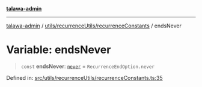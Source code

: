 [**talawa-admin**](../../../../README.md)

***

[talawa-admin](../../../../README.md) / [utils/recurrenceUtils/recurrenceConstants](../README.md) / endsNever

# Variable: endsNever

> `const` **endsNever**: [`never`](../../recurrenceTypes/enumerations/RecurrenceEndOption.md#never) = `RecurrenceEndOption.never`

Defined in: [src/utils/recurrenceUtils/recurrenceConstants.ts:35](https://github.com/bint-Eve/talawa-admin/blob/3ea1bc8148fd1f2efa92a17958ea5a5df0d9cc86/src/utils/recurrenceUtils/recurrenceConstants.ts#L35)

